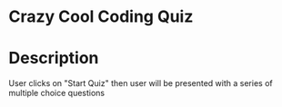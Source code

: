 # Crazy Cool Coding Quiz

# Description

User clicks on "Start Quiz"
then user will be presented with a series of multiple choice questions
